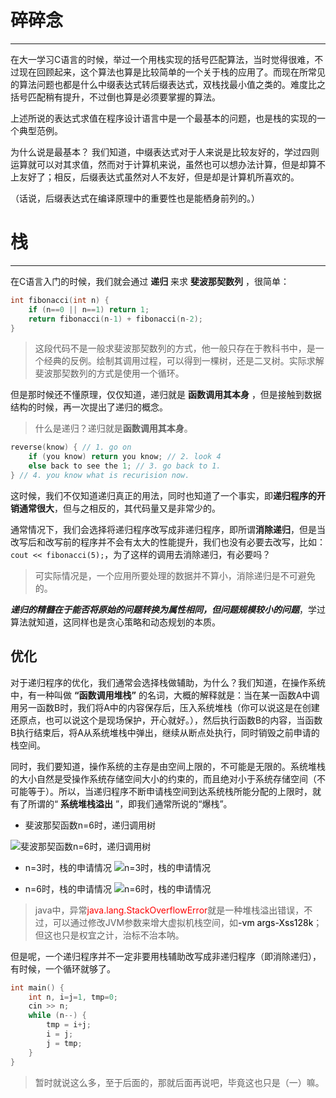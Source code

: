 
# 碎碎念
---

在大一学习C语言的时候，举过一个用栈实现的括号匹配算法，当时觉得很难，不过现在回顾起来，这个算法也算是比较简单的一个关于栈的应用了。而现在所常见的算法问题也都是什么中缀表达式转后缀表达式，双栈找最小值之类的。难度比之括号匹配稍有提升，不过倒也算是必须要掌握的算法。

上述所说的表达式求值在程序设计语言中是一个最基本的问题，也是栈的实现的一个典型范例。

为什么说是最基本？
我们知道，中缀表达式对于人来说是比较友好的，学过四则运算就可以对其求值，然而对于计算机来说，虽然也可以想办法计算，但是却算不上友好了；相反，后缀表达式虽然对人不友好，但是却是计算机所喜欢的。

（话说，后缀表达式在编译原理中的重要性也是能栖身前列的。）

# 栈
---

在C语言入门的时候，我们就会通过 **递归** 来求 **斐波那契数列** ，很简单：
```c++
int fibonacci(int n) {
	if (n==0 || n==1) return 1;
	return fibonacci(n-1) + fibonacci(n-2);
}
```
> 这段代码不是一般求斐波那契数列的方式，他一般只存在于教科书中，是一个经典的反例。绘制其调用过程，可以得到一棵树，还是二叉树。实际求解斐波那契数列的方式是使用一个循环。

但是那时候还不懂原理，仅仅知道，递归就是 **函数调用其本身** ，但是接触到数据结构的时候，再一次提出了递归的概念。

>  什么是递归？递归就是**函数调用其本身**。
```c++
reverse(know) {	// 1. go on
	if (you know) return you know; // 2. look 4
	else back to see the 1; // 3. go back to 1.
} // 4. you know what is recurision now.
```

这时候，我们不仅知道递归真正的用法，同时也知道了一个事实，即**递归程序的开销通常很大**，但与之相反的，其代码量又是非常少的。

通常情况下，我们会选择将递归程序改写成非递归程序，即所谓**消除递归**，但是当改写后和改写前的程序并不会有太大的性能提升，我们也没有必要去改写，比如：```cout << fibonacci(5);```，为了这样的调用去消除递归，有必要吗？

> 可实际情况是，一个应用所要处理的数据并不算小，消除递归是不可避免的。

***递归的精髓在于能否将原始的问题转换为属性相同，但问题规模较小的问题***，学过算法就知道，这同样也是贪心策略和动态规划的本质。

## 优化

对于递归程序的优化，我们通常会选择栈做辅助，为什么？我们知道，在操作系统中，有一种叫做 **“函数调用堆栈”** 的名词，大概的解释就是：当在某一函数A中调用另一函数B时，我们将A中的内容保存后，压入系统堆栈（你可以说这是在创建还原点，也可以说这个是现场保护，开心就好。），然后执行函数B的内容，当函数B执行结束后，将A从系统堆栈中弹出，继续从断点处执行，同时销毁之前申请的栈空间。

同时，我们要知道，操作系统的主存是由空间上限的，不可能是无限的。系统堆栈的大小自然是受操作系统存储空间大小的约束的，而且绝对小于系统存储空间（不可能等于）。所以，当递归程序不断申请栈空间到达系统栈所能分配的上限时，就有了所谓的“ **系统堆栈溢出** ”，即我们通常所说的“爆栈”。

* 斐波那契函数n=6时，递归调用树

![斐波那契函数n=6时，递归调用树](https://imgconvert.csdnimg.cn/aHR0cHM6Ly91c2VyLWdvbGQtY2RuLnhpdHUuaW8vMjAxOC85LzIyLzE2NjAxYzIyN2M3NDgyZTg)

* n=3时，栈的申请情况
![n=3时，栈的申请情况](https://imgconvert.csdnimg.cn/aHR0cHM6Ly91c2VyLWdvbGQtY2RuLnhpdHUuaW8vMjAxOC85LzIyLzE2NjAxYzMxMzdjYTM4N2I)

* n=6时，栈的申请情况
![n=6时，栈的申请情况](https://imgconvert.csdnimg.cn/aHR0cHM6Ly91c2VyLWdvbGQtY2RuLnhpdHUuaW8vMjAxOC85LzIyLzE2NjAxYzQ1Y2U2YTQzZWI)

> java中，异常<font color="red">java.lang.StackOverflowError</font>就是一种堆栈溢出错误，不过，可以通过修改JVM参数来增大虚拟机栈空间，如<font color="black">-vm args-Xss128k</font>；但这也只是权宜之计，治标不治本呐。

但是呢，一个递归程序并不一定非要用栈辅助改写成非递归程序（即消除递归），有时候，一个循环就够了。

```c++
int main() {
	int n, i=j=1, tmp=0;
	cin >> n;
	while (n--) {
		tmp = i+j;
		i = j;
		j = tmp;
	}
}
```

> 暂时就说这么多，至于后面的，那就后面再说吧，毕竟这也只是（一）嘛。
